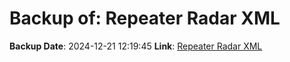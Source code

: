 # Backup of: Repeater Radar XML

**Backup Date**: 2024-12-21 12:19:45
**Link**: [Repeater Radar XML](https://przemienniki.net/export/radar.xml)
